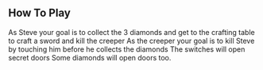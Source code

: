 How To Play
-------------------------
As Steve your goal is to collect the 3 diamonds and get to the crafting table to craft a sword and kill the creeper
As the creeper your goal is to kill Steve by touching him before he collects the diamonds
The switches will open secret doors
Some diamonds will open doors too.